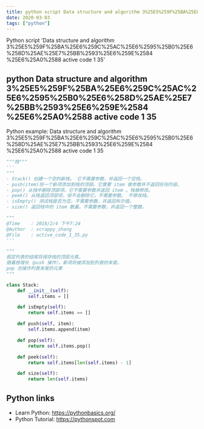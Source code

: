 ```yaml
---
title: python script Data structure and algorithm 3%25E5%259F%25BA%25E6%259C%25AC%25E6%2595%25B0%25E6%258D%25AE%25E7%25BB%2593%25E6%259E%2584 %25E6%25A0%2588 active code 1 35 (snippet)
date: 2020-03-03
tags: ["python"]
---
```

Python script 'Data structure and algorithm 3%25E5%259F%25BA%25E6%259C%25AC%25E6%2595%25B0%25E6%258D%25AE%25E7%25BB%2593%25E6%259E%2584 %25E6%25A0%2588 active code 1 35'


## python Data structure and algorithm 3%25E5%259F%25BA%25E6%259C%25AC%25E6%2595%25B0%25E6%258D%25AE%25E7%25BB%2593%25E6%259E%2584 %25E6%25A0%2588 active code 1 35

Python example: Data structure and algorithm 3%25E5%259F%25BA%25E6%259C%25AC%25E6%2595%25B0%25E6%258D%25AE%25E7%25BB%2593%25E6%259E%2584 %25E6%25A0%2588 active code 1 35

```python
"""栈"""
'''
"""
- Stack() 创建一个空的新栈。 它不需要参数，并返回一个空栈。
- push(item)将一个新项添加到栈的顶部。它需要 item 做参数并不返回任何内容。
- pop() 从栈中删除顶部项。它不需要参数并返回 item 。栈被修改。
- peek() 从栈返回顶部项，但不会删除它。不需要参数。 不修改栈。
- isEmpty() 测试栈是否为空。不需要参数，并返回布尔值。
- size() 返回栈中的 item 数量。不需要参数，并返回一个整数。

"""
@Time    : 2018/2/4 下午7:24
@Author  : scrappy_zhang
@File    : active_code_1_35.py
'''

"""
假定列表的结尾将保存栈的顶部元素。
随着栈增长（push 操作），新项将被添加到列表的末尾。 
pop 也操作列表末尾的元素
"""

class Stack:
    def __init__(self):
        self.items = []

    def isEmpty(self):
        return self.items == []

    def push(self, item):
        self.items.append(item)

    def pop(self):
        return self.items.pop()

    def peek(self):
        return self.items[len(self.items) - 1]

    def size(self):
        return len(self.items)

```

## Python links

- Learn Python: https://pythonbasics.org/
- Python Tutorial: https://pythonspot.com
